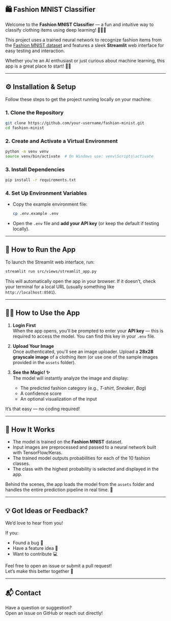 ## 🛍️ Fashion MNIST Classifier

Welcome to the **Fashion MNIST Classifier** — a fun and intuitive way to classify clothing items using deep learning! 👚👖👟

This project uses a trained neural network to recognize fashion items from the [Fashion MNIST dataset](https://github.com/asmaa-2ahmed/fashion-minist) and features a sleek **Streamlit** web interface for easy testing and interaction.

Whether you're an AI enthusiast or just curious about machine learning, this app is a great place to start! 🧠✨

---

## ⚙️ Installation & Setup

Follow these steps to get the project running locally on your machine:

### 1. **Clone the Repository**
```bash
git clone https://github.com/your-username/fashion-minist.git
cd fashion-minist
```

### 2. **Create and Activate a Virtual Environment**
```bash
python -m venv venv
source venv/bin/activate  # On Windows use: venv\Scripts\activate
```

### 3. **Install Dependencies**
```bash
pip install -r requirements.txt
```

### 4. **Set Up Environment Variables**
- Copy the example environment file:
  ```bash
  cp .env.example .env
  ```
- Open the `.env` file and **add your API key** (or keep the default if testing locally).

---

## 🚀 How to Run the App

To launch the Streamlit web interface, run:

```bash
streamlit run src/views/streamlit_app.py
```

This will automatically open the app in your browser. If it doesn’t, check your terminal for a local URL (usually something like `http://localhost:8501`).

---

## 🧑‍💼 How to Use the App

1. **Login First**  
   When the app opens, you'll be prompted to enter your **API key** — this is required to access the model. You can find this key in your `.env` file.

2. **Upload Your Image**  
   Once authenticated, you'll see an image uploader. Upload a **28x28 grayscale image** of a clothing item (or use one of the sample images provided in the `assets` folder).

3. **See the Magic! ✨**  
   The model will instantly analyze the image and display:
   - The predicted fashion category (e.g., *T-shirt*, *Sneaker*, *Bag*)
   - A confidence score
   - An optional visualization of the input

It’s that easy — no coding required!

---

## 🧠 How It Works

- The model is trained on the **Fashion MNIST** dataset.
- Input images are preprocessed and passed to a neural network built with TensorFlow/Keras.
- The trained model outputs probabilities for each of the 10 fashion classes.
- The class with the highest probability is selected and displayed in the app.

Behind the scenes, the app loads the model from the `assets` folder and handles the entire prediction pipeline in real time. 🚀

---

## 💡 Got Ideas or Feedback?

We’d love to hear from you!

If you:
- Found a bug 🐞
- Have a feature idea 🌟
- Want to contribute 💻

Feel free to open an issue or submit a pull request!  
Let’s make this better together 💬

---

## 📬 Contact

Have a question or suggestion?  
Open an issue on GitHub or reach out directly!
